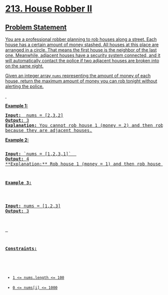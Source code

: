 <h1><a href = "https://leetcode.com/problems/house-robber-ii/description/">213. House Robber II</h1>

## Problem Statement

You are a professional robber planning to rob houses along a street. Each house has a certain amount of money stashed. All houses at this place are arranged in a circle. That means the first house is the neighbor of the last one. Meanwhile, adjacent houses have a security system connected, and it will automatically contact the police if two adjacent houses are broken into on the same night.

Given an integer array `nums` representing the amount of money of each house, return the maximum amount of money you can rob tonight without alerting the police.

<p>&nbsp;</p>
<p><strong class="example">Example 1:</strong></p>

<pre>
<strong>Input: </strong> nums = [2,3,2]
<strong>Output:</strong> 3
<strong>Explanation:</strong> You cannot rob house 1 (money = 2) and then rob house 3 (money = 2), 
because they are adjacent houses.
</pre>
<p><strong class="example">Example 2:</strong></p>
<pre>
<pre><strong>Input:</strong> `nums = [1,2,3,1]`  
<strong>Output:</strong> 4
**Explanation:** Rob house 1 (money = 1) and then rob house 3 (money = 3). Total amount you can rob = 1 + 3 = 4.
</pre>
<p><strong class="example">Example 3:</strong></p>
<pre>
<pre><strong>Input:</strong> nums = [1,2,3]
<strong>Output:</strong> 3
</pre>
<p>&nbsp;</p>
<p><strong>Constraints:</strong></p>

- `1 <= nums.length <= 100`
- `0 <= nums[i] <= 1000`
